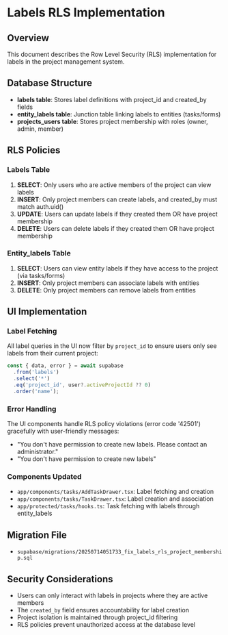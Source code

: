 # Labels RLS Implementation

## Overview

This document describes the Row Level Security (RLS) implementation for labels in the project management system.

## Database Structure

- **labels table**: Stores label definitions with project_id and created_by fields
- **entity_labels table**: Junction table linking labels to entities (tasks/forms)
- **projects_users table**: Stores project membership with roles (owner, admin, member)

## RLS Policies

### Labels Table

1. **SELECT**: Only users who are active members of the project can view labels
2. **INSERT**: Only project members can create labels, and created_by must match auth.uid()
3. **UPDATE**: Users can update labels if they created them OR have project membership
4. **DELETE**: Users can delete labels if they created them OR have project membership

### Entity_labels Table

1. **SELECT**: Users can view entity labels if they have access to the project (via tasks/forms)
2. **INSERT**: Only project members can associate labels with entities
3. **DELETE**: Only project members can remove labels from entities

## UI Implementation

### Label Fetching

All label queries in the UI now filter by `project_id` to ensure users only see labels from their current project:

```typescript
const { data, error } = await supabase
  .from('labels')
  .select('*')
  .eq('project_id', user?.activeProjectId ?? 0)
  .order('name');
```

### Error Handling

The UI components handle RLS policy violations (error code '42501') gracefully with user-friendly messages:

- "You don't have permission to create new labels. Please contact an administrator."
- "You don't have permission to create new labels"

### Components Updated

- `app/components/tasks/AddTaskDrawer.tsx`: Label fetching and creation
- `app/components/tasks/TaskDrawer.tsx`: Label creation and association
- `app/protected/tasks/hooks.ts`: Task fetching with labels through entity_labels

## Migration File

- `supabase/migrations/20250714051733_fix_labels_rls_project_membership.sql`

## Security Considerations

- Users can only interact with labels in projects where they are active members
- The `created_by` field ensures accountability for label creation
- Project isolation is maintained through project_id filtering
- RLS policies prevent unauthorized access at the database level
